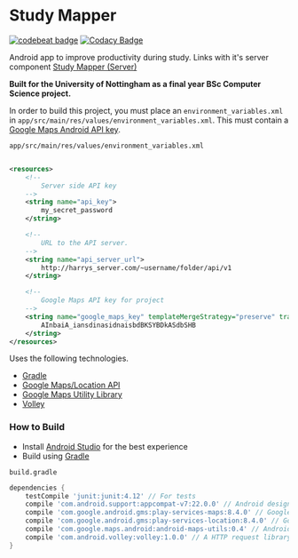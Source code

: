# Study Mapper
[![codebeat badge](https://codebeat.co/badges/1c3a9240-10b0-4f8e-b3a4-742e1bd97224)](https://codebeat.co/projects/github-com-harrymt-productivitymapping-master)
[![Codacy Badge](https://api.codacy.com/project/badge/Grade/31dda94a8e80410cb9c2caee02c95257)](https://www.codacy.com/app/harrymt/ProductivityMapping?utm_source=github.com&amp;utm_medium=referral&amp;utm_content=harrymt/ProductivityMapping&amp;utm_campaign=Badge_Grade)

Android app to improve productivity during study.
Links with it's server component [Study Mapper (Server)](https://github.com/harrymt/ProductivityMapping-Server)

**Built for the University of Nottingham as a final year BSc Computer Science project.**

In order to build this project, you must place an `environment_variables.xml` in `app/src/main/res/values/environment_variables.xml`.
This must contain a [Google Maps Android API key](https://developers.google.com/maps/signup).

`app/src/main/res/values/environment_variables.xml`

```xml

<resources>
    <!--
        Server side API key
    -->
    <string name="api_key">
        my_secret_password
    </string>

    <!--
        URL to the API server.
    -->
    <string name="api_server_url">
        http://harrys_server.com/~username/folder/api/v1
    </string>

    <!--
        Google Maps API key for project
    -->
    <string name="google_maps_key" templateMergeStrategy="preserve" translatable="false">
        AInbaiA_iansdinasidnaisbdBKSYBDkASdbSHB
    </string>
</resources>


```

Uses the following technologies.

- [Gradle](http://gradle.org/)
- [Google Maps/Location API](https://developers.google.com/maps/documentation/android-api/start)
- [Google Maps Utility Library](https://github.com/googlemaps/android-maps-utils)
- [Volley](https://developer.android.com/training/volley/index.html)


### How to Build

- Install [Android Studio](https://developer.android.com/sdk/index.html) for the best experience
- Build using [Gradle](http://gradle.org/)


`build.gradle`

```groovy
dependencies {
    testCompile 'junit:junit:4.12' // For tests
    compile 'com.android.support:appcompat-v7:22.0.0' // Android design
    compile 'com.google.android.gms:play-services-maps:8.4.0' // Google Maps API
    compile 'com.google.android.gms:play-services-location:8.4.0' // Google Location API
    compile 'com.google.maps.android:android-maps-utils:0.4' // Android Google maps Utility library
    compile 'com.android.volley:volley:1.0.0' // A HTTP request library so we can interact with our API
}
```


